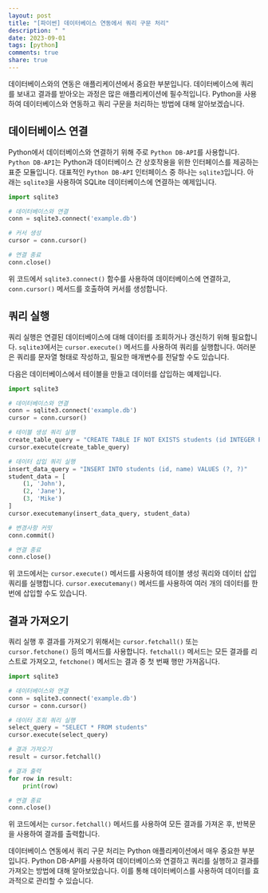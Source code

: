 ```yaml
---
layout: post
title: "[파이썬] 데이터베이스 연동에서 쿼리 구문 처리"
description: " "
date: 2023-09-01
tags: [python]
comments: true
share: true
---
```


데이터베이스와의 연동은 애플리케이션에서 중요한 부분입니다. 데이터베이스에 쿼리를 보내고 결과를 받아오는 과정은 많은 애플리케이션에 필수적입니다. Python을 사용하여 데이터베이스와 연동하고 쿼리 구문을 처리하는 방법에 대해 알아보겠습니다.

## 데이터베이스 연결

Python에서 데이터베이스와 연결하기 위해 주로 `Python DB-API`를 사용합니다. `Python DB-API`는 Python과 데이터베이스 간 상호작용을 위한 인터페이스를 제공하는 표준 모듈입니다. 대표적인 `Python DB-API` 인터페이스 중 하나는 `sqlite3`입니다. 아래는 `sqlite3`을 사용하여 SQLite 데이터베이스에 연결하는 예제입니다.

```python
import sqlite3

# 데이터베이스와 연결
conn = sqlite3.connect('example.db')

# 커서 생성
cursor = conn.cursor()

# 연결 종료
conn.close()
```

위 코드에서 `sqlite3.connect()` 함수를 사용하여 데이터베이스에 연결하고, `conn.cursor()` 메서드를 호출하여 커서를 생성합니다.

## 쿼리 실행

쿼리 실행은 연결된 데이터베이스에 대해 데이터를 조회하거나 갱신하기 위해 필요합니다. `sqlite3`에서는 `cursor.execute()` 메서드를 사용하여 쿼리를 실행합니다. 여러분은 쿼리를 문자열 형태로 작성하고, 필요한 매개변수를 전달할 수도 있습니다.

다음은 데이터베이스에서 테이블을 만들고 데이터를 삽입하는 예제입니다.

```python
import sqlite3

# 데이터베이스와 연결
conn = sqlite3.connect('example.db')
cursor = conn.cursor()

# 테이블 생성 쿼리 실행
create_table_query = "CREATE TABLE IF NOT EXISTS students (id INTEGER PRIMARY KEY, name TEXT)"
cursor.execute(create_table_query)

# 데이터 삽입 쿼리 실행
insert_data_query = "INSERT INTO students (id, name) VALUES (?, ?)"
student_data = [
    (1, 'John'),
    (2, 'Jane'),
    (3, 'Mike')
]
cursor.executemany(insert_data_query, student_data)

# 변경사항 커밋
conn.commit()

# 연결 종료
conn.close()
```

위 코드에서는 `cursor.execute()` 메서드를 사용하여 테이블 생성 쿼리와 데이터 삽입 쿼리를 실행합니다. `cursor.executemany()` 메서드를 사용하여 여러 개의 데이터를 한 번에 삽입할 수도 있습니다.

## 결과 가져오기

쿼리 실행 후 결과를 가져오기 위해서는 `cursor.fetchall()` 또는 `cursor.fetchone()` 등의 메서드를 사용합니다. `fetchall()` 메서드는 모든 결과를 리스트로 가져오고, `fetchone()` 메서드는 결과 중 첫 번째 행만 가져옵니다.

```python
import sqlite3

# 데이터베이스와 연결
conn = sqlite3.connect('example.db')
cursor = conn.cursor()

# 데이터 조회 쿼리 실행
select_query = "SELECT * FROM students"
cursor.execute(select_query)

# 결과 가져오기
result = cursor.fetchall()

# 결과 출력
for row in result:
    print(row)

# 연결 종료
conn.close()
```

위 코드에서는 `cursor.fetchall()` 메서드를 사용하여 모든 결과를 가져온 후, 반복문을 사용하여 결과를 출력합니다.

데이터베이스 연동에서 쿼리 구문 처리는 Python 애플리케이션에서 매우 중요한 부분입니다. Python DB-API를 사용하여 데이터베이스와 연결하고 쿼리를 실행하고 결과를 가져오는 방법에 대해 알아보았습니다. 이를 통해 데이터베이스를 사용하여 데이터를 효과적으로 관리할 수 있습니다.